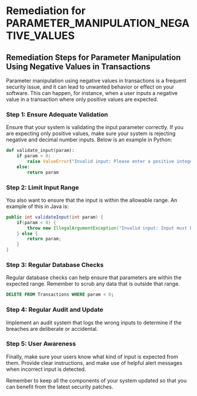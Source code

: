 # Remediation for PARAMETER_MANIPULATION_NEGATIVE_VALUES

## Remediation Steps for Parameter Manipulation Using Negative Values in Transactions
Parameter manipulation using negative values in transactions is a frequent security issue, and it can lead to unwanted behavior or effect on your software. This can happen, for instance, when a user inputs a negative value in a transaction where only positive values are expected.

### Step 1: Ensure Adequate Validation
Ensure that your system is validating the input parameter correctly. If you are expecting only positive values, make sure your system is rejecting negative and decimal number inputs. Below is an example in Python:

```python
def validate_input(param):
    if param < 0:
        raise ValueError("Invalid input: Please enter a positive integer.")
    else:
        return param
```

### Step 2: Limit Input Range
You also want to ensure that the input is within the allowable range. An example of this in Java is:

```java
public int validateInput(int param) {
    if(param < 0) {
        throw new IllegalArgumentException("Invalid input: Input must be a positive integer.");
    } else {
        return param;
    }
}
```

### Step 3: Regular Database Checks
Regular database checks can help ensure that parameters are within the expected range. Remember to scrub any data that is outside that range.

```sql
DELETE FROM Transactions WHERE param < 0;
```

### Step 4: Regular Audit and Update
Implement an audit system that logs the wrong inputs to determine if the breaches are deliberate or accidental.

### Step 5: User Awareness
Finally, make sure your users know what kind of input is expected from them. Provide clear instructions, and make use of helpful alert messages when incorrect input is detected.

Remember to keep all the components of your system updated so that you can benefit from the latest security patches.